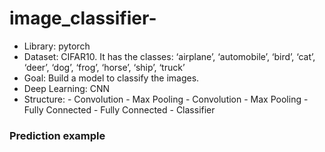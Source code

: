# image_classifier-
- Library: pytorch
- Dataset: CIFAR10. It has the classes: ‘airplane’, ‘automobile’, ‘bird’, ‘cat’, ‘deer’, ‘dog’, ‘frog’, ‘horse’, ‘ship’, ‘truck’
- Goal: Build a model to classify the images.
- Deep Learning: CNN
- Structure: - Convolution - Max Pooling - Convolution - Max Pooling - Fully Connected - Fully Connected - Classifier
### Prediction example
